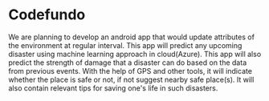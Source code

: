# Codefundo
We are planning to develop an android app that would update attributes of the environment at regular interval. This app will predict any upcoming disaster using machine learning approach in cloud(Azure). This app will also predict the  strength of damage that a disaster can do based on the  data from  previous events. With the help of GPS and other tools, it will indicate whether the place is safe or not, if not suggest nearby safe place(s). It will also contain relevant tips for saving one's life in such disasters.

